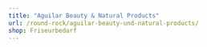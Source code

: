 ```yaml
---
title: "Aguilar Beauty & Natural Products"
url: /round-rock/aguilar-beauty-und-natural-products/
shop: Friseurbedarf
---
```

